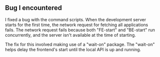 <!-- Project Comments Go Here -->

## Bug I encountered

I fixed a bug with the command scripts. When the development server starts for the first time, the network request for fetching all applications fails. The network request fails because both "FE-start" and "BE-start" run concurrently, and the server isn't available at the time of starting.

The fix for this involved making use of a "wait-on" package. The "wait-on" helps delay the frontend's start until the local API is up and running.